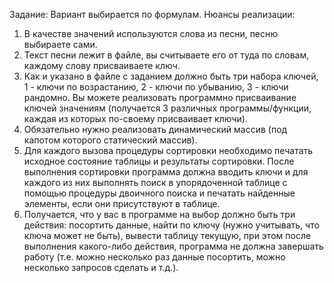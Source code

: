 Задание:
Вариант выбирается по формулам. 
Нюансы реализации:
1. В качестве значений используются слова из песни, песню выбираете сами.
2. Текст песни лежит в файле, вы считываете его от туда по словам, каждому слову присваиваете ключ.
3. Как и указано в файле с заданием должно быть три набора ключей, 1 - ключи по возрастанию, 2 - ключи по убыванию, 3 - ключи рандомно. Вы можете реализовать программно присваивание ключей значениям (получается 3 различных программы/функции, каждая из которых по-своему присваивает ключи).
4. Обязательно нужно реализовать динамический массив (под капотом которого статический массив).
5. Для каждого вызова процедуры сортировки необходимо печатать исходное состояние таблицы и результаты
сортировки. После выполнения сортировки программа должна вводить ключи и для каждого из них выполнять поиск в
упорядоченной таблице с помощью процедуры двоичного поиска и печатать найденные элементы, если они присутствуют в
таблице.
6. Получается, что у вас в программе на выбор должно быть три действия: посортить данные, найти по ключу (нужно учитывать, что ключа может не быть), вывести таблицу текущую, при этом после выполнения какого-либо действия, программа не должна завершать работу (т.е. можно несколько раз данные посортить, можно несколько запросов сделать и т.д.).